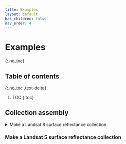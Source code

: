 ```yaml
---
title: Examples
layout: default
has_children: false
nav_order: 4
---
```


# Examples
{:.no_toc}

## Table of contents
{:.no_toc .text-delta}

1. TOC
{:toc}


## Collection assembly

<details><summary>Make a Landsat 8 surface reflectance collection</summary>

{% raw %}
~~~js
var myProps = {
	startYear: 1984,
	endYear: 2018,
	startDay: '07-01',
	endDay: '09-01'
}
lcb.setProps(myProps)
var col = lcb.gather()
~~~
{% endraw %}


<a href="http://example.com">Link</a>
</details>



### Make a Landsat 5 surface reflectance collection

